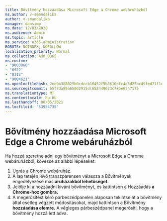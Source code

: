 ```yaml
---
title: Bővítmény hozzáadása Microsoft Edge a Chrome webáruházból
ms.author: v-smandalika
author: v-smandalika
manager: dansimp
ms.date: 12/03/2020
ms.audience: Admin
ms.topic: article
ms.service: o365-administration
ROBOTS: NOINDEX, NOFOLLOW
localization_priority: Normal
ms.collection: Adm_O365
ms.custom:
- "9003868"
- "6922"
- "8312"
- "9004621"
ms.openlocfilehash: 2ee9a388025b0cdccb16452f5b8610dfc4d3d25bc49fed71f1e1b1789b4d4827
ms.sourcegitcommit: b5f7da89a650d2915dc652449623c78be6247175
ms.translationtype: MT
ms.contentlocale: hu-HU
ms.lasthandoff: 08/05/2021
ms.locfileid: "53954735"
---
```

# <a name="add-an-extension-to-microsoft-edge-from-the-chrome-web-store"></a>Bővítmény hozzáadása Microsoft Edge a Chrome webáruházból

Ha hozzá szeretne adni egy bővítményt a Microsoft Edge a Chrome webáruházból, kövesse az alábbi lépéseket:

1. Ugrás a Chrome webáruház.
2. A lap tetején lévő transzparensen válassza a Bővítmények engedélyezése más **áruházakból lehetőséget.**
3. Jelölje ki a hozzáadni kívánt bővítményt, és kattintson a Hozzáadás **a Chrome-hoz gombra.**
4. A megerősítést kérő párbeszédpanelen alaposan tekintse át a bővítmény által esetleg végzett módosításokat, majd kattintson a Bővítmény **hozzáadása elemre.**
A végleges párbeszédpanel megerősíti, hogy a bővítmény hozzá lett adva.